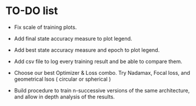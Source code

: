 # TO-DO list

- Fix scale of training plots.

- Add final state accuracy measure to plot legend.

- Add best state accuracy measure and epoch to plot legend.

- Add csv file to log every training result and be able to compare them.
 

- Choose our best Optimizer & Loss combo. Try Nadamax, Focal loss, and geometrical lsos ( circular or spherical )

- Build procedure to train n-successive versions of the same architecture, and allow in depth analysis of the results.